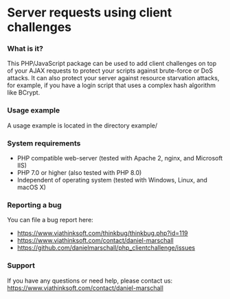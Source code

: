 # Server requests using client challenges

### What is it?
This PHP/JavaScript package can be used to add client challenges on top of your
AJAX requests to protect your scripts against brute-force or DoS attacks.
It can also protect your server against resource starvation attacks, for example,
if you have a login script that uses a complex hash algorithm like BCrypt.

### Usage example
A usage example is located in the directory example/

### System requirements
- PHP compatible web-server (tested with Apache 2, nginx, and Microsoft IIS)
- PHP 7.0 or higher (also tested with PHP 8.0)
- Independent of operating system (tested with Windows, Linux, and macOS X)

### Reporting a bug
You can file a bug report here:
- https://www.viathinksoft.com/thinkbug/thinkbug.php?id=119
- https://www.viathinksoft.com/contact/daniel-marschall
- https://github.com/danielmarschall/php_clientchallenge/issues

### Support
If you have any questions or need help, please contact us:
https://www.viathinksoft.com/contact/daniel-marschall
